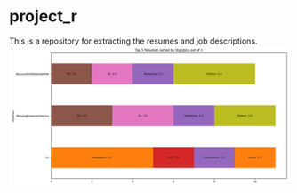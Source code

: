 # project_r
This is a repository for extracting the resumes and job descriptions.
![alt text](test_case/output/resumes_sorted_by_Statistics.png) 
